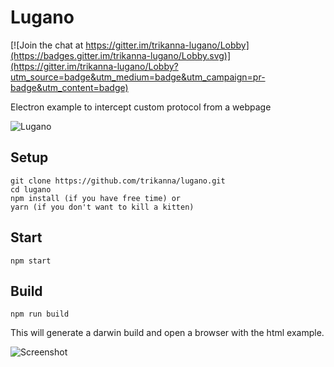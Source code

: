 # Lugano

[![Join the chat at https://gitter.im/trikanna-lugano/Lobby](https://badges.gitter.im/trikanna-lugano/Lobby.svg)](https://gitter.im/trikanna-lugano/Lobby?utm_source=badge&utm_medium=badge&utm_campaign=pr-badge&utm_content=badge)

Electron example to intercept custom protocol from a webpage

![Lugano](resources/lugano.png?raw=true "Lugano")


## Setup

```
git clone https://github.com/trikanna/lugano.git
cd lugano
npm install (if you have free time) or
yarn (if you don't want to kill a kitten)
```

## Start
```npm start```

## Build

```npm run build```

This will generate a darwin build and open a browser with the html example.

![Screenshot](resources/Screenshot.png?raw=true "Screenshot")
